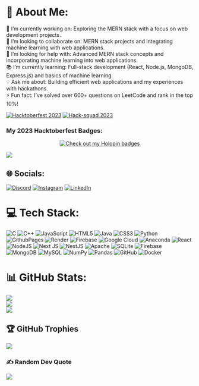 # 💫 About Me:
🌱 I’m currently working on: Exploring the MERN stack with a focus on web development projects.<br>🤝 I’m looking to collaborate on: MERN stack projects and integrating machine learning with web applications.<br>💬 I’m looking for help with: Advanced MERN stack concepts and incorporating machine learning into web applications.<br>📚 I’m currently learning: Full-stack development (React, Node.js, MongoDB, Express.js) and basics of machine learning.<br>💡 Ask me about: Building efficient web applications and my experiences with hackathons.<br>⚡ Fun fact: I’ve solved over 600+ questions on LeetCode and rank in the top 10%!

<!-- Proudly created with GPRM ( https://gprm.itsvg.in ) -->
[![Hacktoberfest 2023](https://img.shields.io/badge/Hacktoberfest-2023-blueviolet)](https://hacktoberfest.com/)
[![Hack-squad 2023](https://img.shields.io/badge/Hack--squad-2023-brightgreen)](https://www.hacksquad.dev/team/checkmate-4yRyh/)
### My 2023 Hacktoberfest Badges:
<p align="center">
  <a href="https://holopin.io/@priyanshuthapliyal2005">
    <img src="https://holopin.me/priyanshuthapliyal2005" alt="Check out my Holopin badges" />
  </a>
</p>

[![](https://visitcount.itsvg.in/api?id=Priyanshuthapliyal2005&icon=8&color=0)](https://visitcount.itsvg.in)


## 🌐 Socials:
[![Discord](https://img.shields.io/badge/Discord-%237289DA.svg?logo=discord&logoColor=white)](https://discord.gg/930471162302062704) [![Instagram](https://img.shields.io/badge/Instagram-%23E4405F.svg?logo=Instagram&logoColor=white)](https://instagram.com/priyanshu_1_1_) [![LinkedIn](https://img.shields.io/badge/LinkedIn-%230077B5.svg?logo=linkedin&logoColor=white)](https://linkedin.com/in/priyanshu-thapliyal) 

# 💻 Tech Stack:
![C](https://img.shields.io/badge/c-%2300599C.svg?style=for-the-badge&logo=c&logoColor=white) ![C++](https://img.shields.io/badge/c++-%2300599C.svg?style=for-the-badge&logo=c%2B%2B&logoColor=white) ![JavaScript](https://img.shields.io/badge/javascript-%23323330.svg?style=for-the-badge&logo=javascript&logoColor=%23F7DF1E) ![HTML5](https://img.shields.io/badge/html5-%23E34F26.svg?style=for-the-badge&logo=html5&logoColor=white) ![Java](https://img.shields.io/badge/java-%23ED8B00.svg?style=for-the-badge&logo=openjdk&logoColor=white) ![CSS3](https://img.shields.io/badge/css3-%231572B6.svg?style=for-the-badge&logo=css3&logoColor=white) ![Python](https://img.shields.io/badge/python-3670A0?style=for-the-badge&logo=python&logoColor=ffdd54) ![GithubPages](https://img.shields.io/badge/github%20pages-121013?style=for-the-badge&logo=github&logoColor=white) ![Render](https://img.shields.io/badge/Render-%46E3B7.svg?style=for-the-badge&logo=render&logoColor=white) ![Firebase](https://img.shields.io/badge/firebase-%23039BE5.svg?style=for-the-badge&logo=firebase) ![Google Cloud](https://img.shields.io/badge/GoogleCloud-%234285F4.svg?style=for-the-badge&logo=google-cloud&logoColor=white) ![Anaconda](https://img.shields.io/badge/Anaconda-%2344A833.svg?style=for-the-badge&logo=anaconda&logoColor=white) ![React](https://img.shields.io/badge/react-%2320232a.svg?style=for-the-badge&logo=react&logoColor=%2361DAFB) ![NodeJS](https://img.shields.io/badge/node.js-6DA55F?style=for-the-badge&logo=node.js&logoColor=white) ![Next JS](https://img.shields.io/badge/Next-black?style=for-the-badge&logo=next.js&logoColor=white) ![NestJS](https://img.shields.io/badge/nestjs-%23E0234E.svg?style=for-the-badge&logo=nestjs&logoColor=white) ![Apache](https://img.shields.io/badge/apache-%23D42029.svg?style=for-the-badge&logo=apache&logoColor=white) ![SQLite](https://img.shields.io/badge/sqlite-%2307405e.svg?style=for-the-badge&logo=sqlite&logoColor=white) ![Firebase](https://img.shields.io/badge/firebase-a08021?style=for-the-badge&logo=firebase&logoColor=ffcd34) ![MongoDB](https://img.shields.io/badge/MongoDB-%234ea94b.svg?style=for-the-badge&logo=mongodb&logoColor=white) ![MySQL](https://img.shields.io/badge/mysql-4479A1.svg?style=for-the-badge&logo=mysql&logoColor=white) ![NumPy](https://img.shields.io/badge/numpy-%23013243.svg?style=for-the-badge&logo=numpy&logoColor=white) ![Pandas](https://img.shields.io/badge/pandas-%23150458.svg?style=for-the-badge&logo=pandas&logoColor=white) ![GitHub](https://img.shields.io/badge/github-%23121011.svg?style=for-the-badge&logo=github&logoColor=white) ![Docker](https://img.shields.io/badge/docker-%230db7ed.svg?style=for-the-badge&logo=docker&logoColor=white)
# 📊 GitHub Stats:
![](https://github-readme-stats.vercel.app/api?username=priyanshuthapliyal2005&theme=dark&hide_border=false&include_all_commits=false&count_private=false)<br/>
![](https://github-readme-streak-stats.herokuapp.com/?user=priyanshuthapliyal2005&theme=dark&hide_border=false)<br/>
![](https://github-readme-stats.vercel.app/api/top-langs/?username=priyanshuthapliyal2005&theme=dark&hide_border=false&include_all_commits=false&count_private=false&layout=compact)

## 🏆 GitHub Trophies
![](https://github-profile-trophy.vercel.app/?username=priyanshuthapliyal2005&theme=radical&no-frame=false&no-bg=true&margin-w=4)

### ✍️ Random Dev Quote
![](https://quotes-github-readme.vercel.app/api?type=horizontal&theme=radical)
